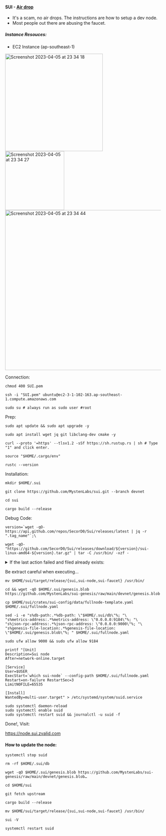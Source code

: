 #### SUI - [Air drop](https://twitter.com/ardizor/thread/1642874737390133249)
- It's a scam, no air drops. The instructions are how to setup a dev node.
- Most people out there are abusing the faucet.

##### Instance Resouces:

- EC2 Instance (ap-southeast-1)  
<img width="316" alt="Screenshot 2023-04-05 at 23 34 18" src="https://user-images.githubusercontent.com/69737492/230226705-9462ebf8-bf05-4470-9b32-d1cde102d7fa.png">
<img width="191" alt="Screenshot 2023-04-05 at 23 34 27" src="https://user-images.githubusercontent.com/69737492/230226723-b9f2800a-45d7-4f97-b675-e30fe6990605.png">
<img width="519" alt="Screenshot 2023-04-05 at 23 34 44" src="https://user-images.githubusercontent.com/69737492/230226732-bf875715-f42a-46e1-b4d8-33af62bdafc3.png">


Connection:

```shell
chmod 400 SUI.pem

ssh -i "SUI.pem" ubuntu@ec2-3-1-102-163.ap-southeast-1.compute.amazonaws.com

sudo su # always run as sudo user #root
```

Prep:

```shell
sudo apt update && sudo apt upgrade -y

sudo apt install wget jq git libclang-dev cmake -y

curl --proto '=https' --tlsv1.2 -sSf https://sh.rustup.rs | sh # Type "1" and click enter.

source "$HOME/.cargo/env"

rustc --version
```

Installation:

```shell
mkdir $HOME/.sui

git clone https://github.com/MystenLabs/sui.git --branch devnet

cd sui

cargo build --release
```

Debug Code:

```shell
version=`wget -qO- https://api.github.com/repos/SecorD0/Sui/releases/latest | jq -r ".tag_name"`;\

wget -qO- "https://github.com/SecorD0/Sui/releases/download/${version}/sui-linux-amd64-${version}.tar.gz" | tar -C /usr/bin/ -xzf -
```

<details>
<summary>
If the last action failed and filed already exists:
</summary>

```shell
rm -rf sui sui-faucet sui-node sui-indexer
```
</details>

Be extract careful when executing...

```shell
mv $HOME/sui/target/release/{sui,sui-node,sui-faucet} /usr/bin/

cd && wget -qO $HOME/.sui/genesis.blob https://github.com/MystenLabs/sui-genesis/raw/main/devnet/genesis.blob

cp $HOME/sui/crates/sui-config/data/fullnode-template.yaml  $HOME/.sui/fullnode.yaml

sed -i -e "s%db-path:.*%db-path: \"$HOME/.sui/db\"%; "\
"s%metrics-address:.*%metrics-address: \"0.0.0.0:9184\"%; "\
"s%json-rpc-address:.*%json-rpc-address: \"0.0.0.0:9000\"%; "\ 
"s%genesis-file-location:.*%genesis-file-location: \"$HOME/.sui/genesis.blob\"%; " $HOME/.sui/fullnode.yaml

sudo ufw allow 9000 && sudo ufw allow 9184
```

```shell
printf "[Unit]
Description=Sui node
After=network-online.target

[Service]
User=$USER
ExecStart=`which sui-node` --config-path $HOME/.sui/fullnode.yaml
Restart=on-failure RestartSec=3
LimitNOFILE=65535

[Install]
WantedBy=multi-user.target" > /etc/systemd/system/suid.service
```

```shell
sudo systemctl daemon-reload
sudo systemctl enable suid
sudo systemctl restart suid && journalctl -u suid -f
```

Done!, Visit:

https://node.sui.zvalid.com

#### How to update the node:

```shell
systemctl stop suid

rm -rf $HOME/.sui/db

wget -qO $HOME/.sui/genesis.blob https://github.com/MystenLabs/sui-genesis/raw/main/devnet/genesis.blob…

cd $HOME/sui

git fetch upstream

cargo build --release

mv $HOME/sui/target/release/{sui,sui-node,sui-faucet} /usr/bin/

sui -V

systemctl restart suid
```

